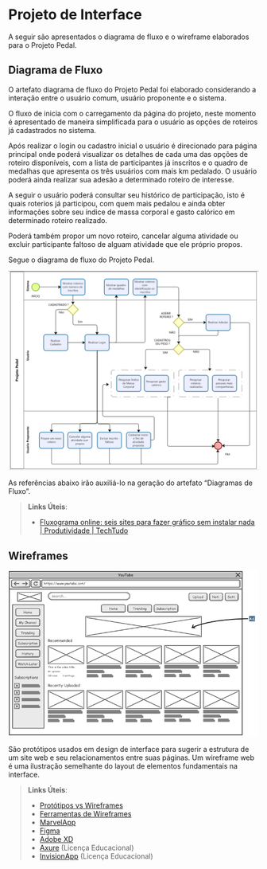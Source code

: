 
# Projeto de Interface

A seguir são apresentados o diagrama de fluxo e o wireframe elaborados para o Projeto Pedal. 


## Diagrama de Fluxo

O artefato diagrama de fluxo do Projeto Pedal foi elaborado considerando a interação entre o usuário comum, usuário proponente e o sistema. 

O fluxo de inicia com o carregamento da página do projeto, neste momento é apresentado de maneira simplificada para o usuário as opções de roteiros já cadastrados no sistema.

Após realizar o login ou cadastro inicial o usuário é direcionado para página principal onde poderá visualizar os detalhes de cada uma das opções de roteiro disponíveis, com a lista de participantes já inscritos e o quadro de medalhas que apresenta os três usuários com mais km pedalado. O usuário poderá ainda realizar sua adesão a determinado roteiro de interesse. 

A seguir o usuário poderá consultar seu histórico de participação, isto é quais roterios já participou, com quem mais pedalou e ainda obter informações sobre seu índice de massa corporal e gasto calórico em determinado roteiro realizado. 

Poderá também propor um novo roteiro, cancelar alguma atividade ou excluir participante faltoso de alguam atividade que ele próprio propos. 

Segue o diagrama de fluxo do Projeto Pedal.

![Exemplo de Diagrama de Fluxo](img/fluxogramaProjetoPedal_3.png)

As referências abaixo irão auxiliá-lo na geração do artefato “Diagramas de Fluxo”.

> **Links Úteis**:
> - [Fluxograma online: seis sites para fazer gráfico sem instalar nada | Produtividade | TechTudo](https://www.techtudo.com.br/listas/2019/03/fluxograma-online-seis-sites-para-fazer-grafico-sem-instalar-nada.ghtml)

## Wireframes

![Exemplo de Wireframe](img/wireframe-example.png)

São protótipos usados em design de interface para sugerir a estrutura de um site web e seu relacionamentos entre suas páginas. Um wireframe web é uma ilustração semelhante do layout de elementos fundamentais na interface.
 
> **Links Úteis**:
> - [Protótipos vs Wireframes](https://www.nngroup.com/videos/prototypes-vs-wireframes-ux-projects/)
> - [Ferramentas de Wireframes](https://rockcontent.com/blog/wireframes/)
> - [MarvelApp](https://marvelapp.com/developers/documentation/tutorials/)
> - [Figma](https://www.figma.com/)
> - [Adobe XD](https://www.adobe.com/br/products/xd.html#scroll)
> - [Axure](https://www.axure.com/edu) (Licença Educacional)
> - [InvisionApp](https://www.invisionapp.com/) (Licença Educacional)
